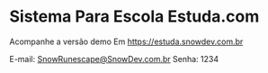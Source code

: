 # Sistema Para Escola Estuda.com

Acompanhe a versão demo Em https://estuda.snowdev.com.br

E-mail: SnowRunescape@SnowDev.com.br
Senha: 1234
